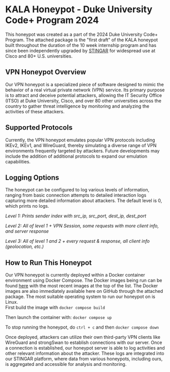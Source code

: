 # KALA Honeypot - Duke University Code+ Program 2024
This honeypot was created as a part of the 2024 Duke University Code+ Program. The attached package is the "first draft" of the KALA honeypot built throughout the duration of the 10 week internship program and has since been independently upgraded by [STINGAR](https://forewarned.io/) for widespread use at Cisco and 80+ U.S. universities.
## VPN Honeypot Overview
Our VPN honeypot is a specialized piece of software designed to mimic the behavior of a real virtual private network (VPN) service. Its primary purpose is to attract and deceive potential attackers, allowing the IT Security Office (ITSO) at Duke University, Cisco, and over 80 other universities across the country to gather threat intelligence by monitoring and analyzing the activities of these attackers.
## Supported Protocols
Currently, the VPN honeypot emulates popular VPN protocols including IKEv2, IKEv1, and WireGuard, thereby simulating a diverse range of VPN environments frequently targeted by attackers. Future developments may include the addition of additional protocols to expand our emulation capabilities.
## Logging Options 
The honeypot can be configured to log various levels of information, ranging from basic
connection attempts to detailed interaction logs capturing more detailed information about attackers. The default level is 0, which prints no logs.  

*Level 1: Prints sender index with src_ip, src_port, dest_ip, dest_port*  

*Level 2: All of level 1 + VPN Session, some requests with more client info, and server response*  

*Level 3: All of level 1 and 2 + every request & response, all client info (geolocation, etc.)*  
## How to Run This Honeypot
Our VPN honeypot is currently deployed within a Docker container environment using Docker Compose. The Docker images being run can be found [here](https://hub.docker.com/r/aih12/codeplushp) with the most recent images at the top of the list. The Docker images are also immediately available here on GitHub through the attached package. The most suitable operating system to run our honeypot on is Linux.  
First build the image with `docker compose build`

Then launch the container with: `docker compose up`  

To stop running the honeypot, do `ctrl + c` and then `docker compose down`  

Once deployed, attackers can utilize their own third-party VPN clients like WireGuard and strongSwan to establish connections with our server. Once a connection is established, our honeypot server is able to log activities and other relevant information about the attacker. These logs are integrated into our STINGAR platform, where data from various honeypots, including ours, is aggregated and accessible for analysis and monitoring.

